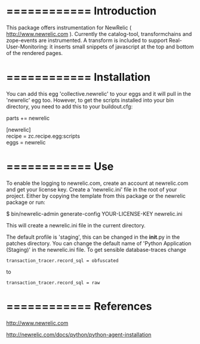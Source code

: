 ============
Introduction
============

This package offers instrumentation for NewRelic ( http://www.newrelic.com ). Currently the catalog-tool, transformchains and zope-events are instrumented. A transform is included to support Real-User-Monitoring: it inserts small snippets of javascript at the top and bottom of the rendered pages.

============
Installation
============

You can add this egg 'collective.newrelic' to your eggs and it will pull in the 'newrelic' egg too. However, to get the scripts installed into your bin directory, you need to add this to your buildout.cfg:

parts +=
    newrelic

[newrelic]                                                                     
recipe = zc.recipe.egg:scripts                                                 
eggs = newrelic 


============
Use
============

To enable the logging to newrelic.com, create an account at newrelic.com and get your license key. Create a 'newrelic.ini' file in the root of your project. Either by copying the template from this package or the newrelic package or run:

$ bin/newrelic-admin generate-config YOUR-LICENSE-KEY newrelic.ini 

This will create a newrelic.ini file in the current directory.

The default profile is 'staging', this can be changed in the __init__.py in the patches directory. You can change the default name of 'Python Application (Staging)' in the newrelic.ini file. To get sensible database-traces change

    transaction_tracer.record_sql = obfuscated

to

    transaction_tracer.record_sql = raw

============
References
============

 http://www.newrelic.com

 http://newrelic.com/docs/python/python-agent-installation


